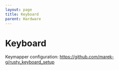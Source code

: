 ```yaml
---
layout: page
title: Keyboard
parent: Hardware
---
```


# Keyboard

Keymapper configuration: https://github.com/marek-g/rusty_keyboard_setup
